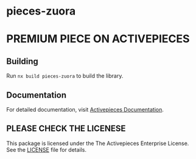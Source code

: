 # pieces-zuora
# PREMIUM PIECE ON ACTIVEPIECES

## Building

Run `nx build pieces-zuora` to build the library.

## Documentation

For detailed documentation, visit [Activepieces Documentation](https://www.activepieces.com/docs/getting-started/introduction).

## PLEASE CHECK THE LICENESE

This package is licensed under the The Activepieces Enterprise License. See the [LICENSE](https://github.com/activepieces/activepieces/blob/main/packages/ee/LICENSE) file for details.